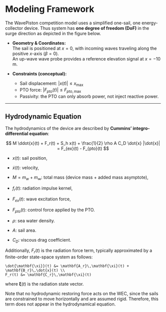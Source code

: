 # Modeling Framework

The WavePiston competition model uses a simplified one-sail, one energy-collector device. 
Thus system has **one degree of freedom (DoF)** in the surge direction as depicted in the figure below.

- **Geometry & Coordinates:**  
  The sail is positioned at $x=0$, with incoming waves traveling along the positive $x$-axis ($\beta=0$).  
  An up-wave wave probe provides a reference elevation signal at $x=-10$ m.

- **Constraints (conceptual):**  
  - Sail displacement: $|x(t)| \leq x_{\max}$  
  - PTO force: $|F_{pto}(t)| \leq F_{pto,\max}$  
  - Passivity: the PTO can only absorb power, not inject reactive power.

---

## Hydrodynamic Equation

The hydrodynamics of the device are described by **Cummins’ integro-differential equation**:

[//]: # ($$)

[//]: # (M \ddot{x}&#40;t&#41; + \int_{-\infty}^t K&#40;t-\tau&#41; v&#40;\tau&#41;\, d\tau + S_h x&#40;t&#41; + \frac{1}{2} \rho A C_D \dot{x} |\dot{x}|)

[//]: # (= F_{ex}&#40;t&#41; - F_{pto}&#40;t&#41;)

[//]: # ($$)

$$
M \ddot{x}(t) + F_r(t) + S_h x(t) + \frac{1}{2} \rho A C_D \dot{x} |\dot{x}|
= F_{ex}(t) - F_{pto}(t)
$$


*   $x(t)$: sail position,

*   $\dot{x}(t)$: velocity,

*   $M = m_w + m_\infty$: total mass (device mass + added mass asymptote),

*   $f_r(t)$: radiation impulse kernel,

*   $F_{ex}(t)$: wave excitation force,

*   $F_{pto}(t)$: control force applied by the PTO.

*   $\rho$: sea water density.

*   $A$: sail area.

*   $C_D$: viscous drag coefficient.

Additionally, $F_r(t)$ is the radiation force term, typically approximated by a finite-order state-space system as follows:
```{math}
\dot{\mathbf{\xi}}(t) &= \mathbf{A_r}\,\mathbf{\xi}(t) + \mathbf{B_r}\,\dot{x}(t) \\
F_r(t) &= \mathbf{C_r}\,\mathbf{\xi}(t)
```
where $\mathbf{\xi}(t)$ is the radiation state vector.

Note that no hydrodynamic restoring force acts on the WEC, since the sails are constrained to move horizontally and are assumed rigid. Therefore, this term does not appear in the hydrodynamical equation.